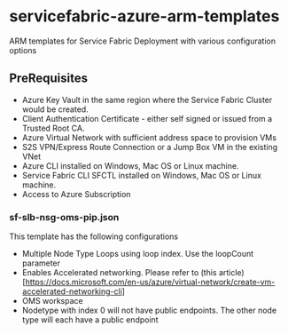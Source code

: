 # servicefabric-azure-arm-templates
ARM templates for Service Fabric Deployment with various configuration options

## PreRequisites

* Azure Key Vault in the same region where the Service Fabric Cluster would be created.
* Client Authentication Certificate - either self signed or issued from a Trusted Root CA.
* Azure Virtual Network with sufficient address space to provision VMs
* S2S VPN/Express Route Connection or a Jump Box VM in the existing VNet
* Azure CLI installed on Windows, Mac OS or Linux machine. 
* Service Fabric CLI SFCTL installed on Windows, Mac OS or Linux machine.
* Access to Azure Subscription

### sf-slb-nsg-oms-pip.json
This template has the following configurations

- Multiple Node Type Loops using loop index. Use the loopCount parameter
- Enables Accelerated networking. Please refer to (this article)[https://docs.microsoft.com/en-us/azure/virtual-network/create-vm-accelerated-networking-cli]
- OMS workspace
- Nodetype with index 0 will not have public endpoints. The other node type will each have a public endpoint

